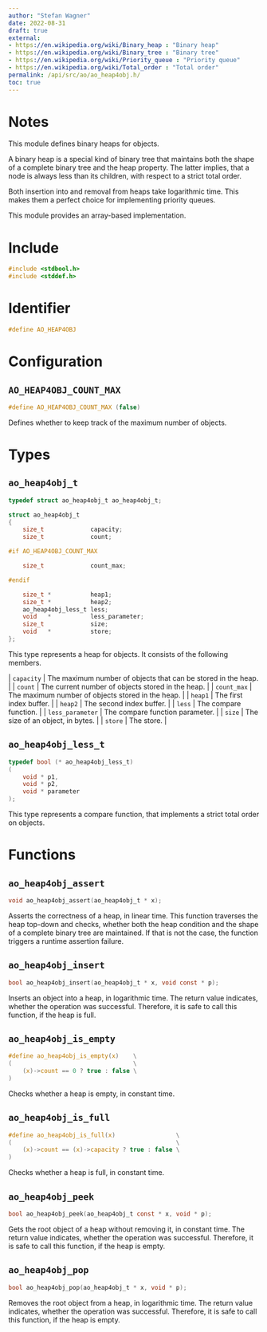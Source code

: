 ```yaml
---
author: "Stefan Wagner"
date: 2022-08-31
draft: true
external:
- https://en.wikipedia.org/wiki/Binary_heap : "Binary heap"
- https://en.wikipedia.org/wiki/Binary_tree : "Binary tree"
- https://en.wikipedia.org/wiki/Priority_queue : "Priority queue"
- https://en.wikipedia.org/wiki/Total_order : "Total order"
permalink: /api/src/ao/ao_heap4obj.h/
toc: true
---
```


# Notes

This module defines binary heaps for objects.

A binary heap is a special kind of binary tree that maintains both the shape of a complete binary tree and the heap property. The latter implies, that a node is always less than its children, with respect to a strict total order.

Both insertion into and removal from heaps take logarithmic time. This makes them a perfect choice for implementing priority queues.

This module provides an array-based implementation.

# Include

```c
#include <stdbool.h>
#include <stddef.h>
```

# Identifier

```c
#define AO_HEAP4OBJ
```

# Configuration

## `AO_HEAP4OBJ_COUNT_MAX`

```c
#define AO_HEAP4OBJ_COUNT_MAX (false)
```

Defines whether to keep track of the maximum number of objects.

# Types

## `ao_heap4obj_t`

```c
typedef struct ao_heap4obj_t ao_heap4obj_t;
```

```c
struct ao_heap4obj_t
{
    size_t             capacity;
    size_t             count;

#if AO_HEAP4OBJ_COUNT_MAX

    size_t             count_max;

#endif

    size_t *           heap1;
    size_t *           heap2;
    ao_heap4obj_less_t less;
    void   *           less_parameter;
    size_t             size;
    void   *           store;
};
```

This type represents a heap for objects. It consists of the following members.

| `capacity` | The maximum number of objects that can be stored in the heap. |
| `count` | The current number of objects stored in the heap. |
| `count_max` | The maximum number of objects stored in the heap. |
| `heap1` | The first index buffer. |
| `heap2` | The second index buffer. |
| `less` | The compare function. |
| `less_parameter` | The compare function parameter. |
| `size` | The size of an object, in bytes. |
| `store` | The store. |

## `ao_heap4obj_less_t`

```c
typedef bool (* ao_heap4obj_less_t)
(
    void * p1,
    void * p2,
    void * parameter
);
```

This type represents a compare function, that implements a strict total order on objects.

# Functions

## `ao_heap4obj_assert`

```c
void ao_heap4obj_assert(ao_heap4obj_t * x);
```

Asserts the correctness of a heap, in linear time. This function traverses the heap top-down and checks, whether both the heap condition and the shape of a complete binary tree are maintained. If that is not the case, the function triggers a runtime assertion failure.

## `ao_heap4obj_insert`

```c
bool ao_heap4obj_insert(ao_heap4obj_t * x, void const * p);
```

Inserts an object into a heap, in logarithmic time. The return value indicates, whether the operation was successful. Therefore, it is safe to call this function, if the heap is full.

## `ao_heap4obj_is_empty`

```c
#define ao_heap4obj_is_empty(x)    \
(                                  \
    (x)->count == 0 ? true : false \
)
```

Checks whether a heap is empty, in constant time.

## `ao_heap4obj_is_full`

```c
#define ao_heap4obj_is_full(x)                 \
(                                              \
    (x)->count == (x)->capacity ? true : false \
)
```

Checks whether a heap is full, in constant time.

## `ao_heap4obj_peek`

```c
bool ao_heap4obj_peek(ao_heap4obj_t const * x, void * p);
```

Gets the root object of a heap without removing it, in constant time. The return value indicates, whether the operation was successful. Therefore, it is safe to call this function, if the heap is empty.

## `ao_heap4obj_pop`

```c
bool ao_heap4obj_pop(ao_heap4obj_t * x, void * p);
```

Removes the root object from a heap, in logarithmic time. The return value indicates, whether the operation was successful. Therefore, it is safe to call this function, if the heap is empty.

